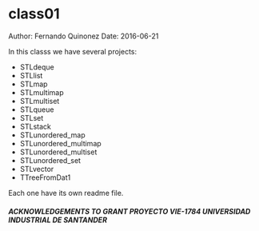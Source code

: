 # class01
Author: Fernando Quinonez
Date: 2016-06-21

In this classs we have several projects:

* STLdeque
* STLlist
* STLmap
* STLmultimap
* STLmultiset
* STLqueue
* STLset
* STLstack
* STLunordered_map
* STLunordered_multimap
* STLunordered_multiset
* STLunordered_set
* STLvector
* TTreeFromDat1

Each one have its own readme file.

##### ACKNOWLEDGEMENTS TO GRANT PROYECTO VIE-1784 UNIVERSIDAD INDUSTRIAL DE SANTANDER



